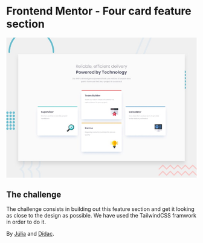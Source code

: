 # Frontend Mentor - Four card feature section

![Design preview for the Four card feature section coding challenge](./design/desktop-preview.jpg)

## The challenge

The challenge consists in building out this feature section and get it looking as close to the design as possible. We have used the TailwindCSS framwork in order to do it.

By [Júlia](https://github.com/juliverd59) and [Dídac](https://github.com/didac3141592).

